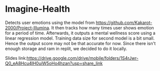 # Imagine-Health
Detects user emotions using the model from https://github.com/Kakarot-2000/Project-Illumina. It then tracks how many times user shows emotion for a period of time. Afterwards, it outputs a mental wellness score using a linear regression model. Training data size for second model is a bit small. Hence the output score may not be that accurate for now. Since there isn't enough storage and ram in replit, we decided to do it locally.

Slides link:https://drive.google.com/drive/mobile/folders/1S4rJwr-Q0_eA8Hcu4lH0uiW5oHo4hzan?usp=share_link
